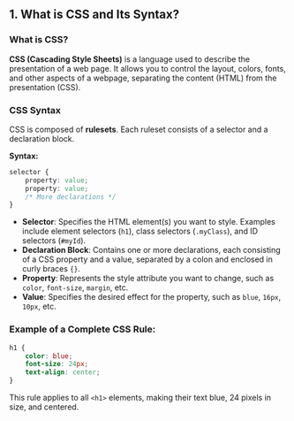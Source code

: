 ## 1. What is CSS and Its Syntax?
### What is CSS?
**CSS (Cascading Style Sheets)** is a language used to describe the presentation of a web page. It allows you to control the layout, colors, fonts, and other aspects of a webpage, separating the content (HTML) from the presentation (CSS).

### CSS Syntax
CSS is composed of **rulesets**. Each ruleset consists of a selector and a declaration block.

**Syntax:**
```css
selector {
    property: value;
    property: value;
    /* More declarations */
}
```

- **Selector**: Specifies the HTML element(s) you want to style. Examples include element selectors (`h1`), class selectors (`.myClass`), and ID selectors (`#myId`).
- **Declaration Block**: Contains one or more declarations, each consisting of a CSS property and a value, separated by a colon and enclosed in curly braces `{}`.
- **Property**: Represents the style attribute you want to change, such as `color`, `font-size`, `margin`, etc.
- **Value**: Specifies the desired effect for the property, such as `blue`, `16px`, `10px`, etc.

### Example of a Complete CSS Rule:
```css
h1 {
    color: blue;
    font-size: 24px;
    text-align: center;
}
```
This rule applies to all `<h1>` elements, making their text blue, 24 pixels in size, and centered.

